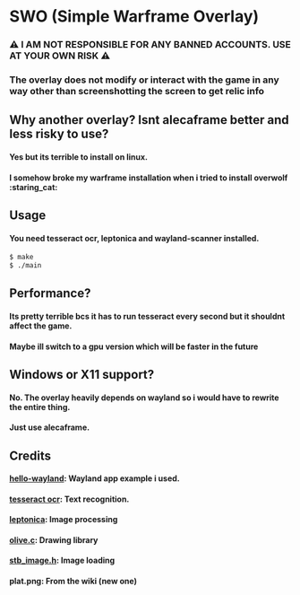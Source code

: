 # SWO (Simple Warframe Overlay)
### ⚠️ I AM NOT RESPONSIBLE FOR ANY BANNED ACCOUNTS. USE AT YOUR OWN RISK ⚠️
### The overlay does not modify or interact with the game in any way other than screenshotting the screen to get relic info

## Why another overlay? Isnt alecaframe better and less risky to use?
#### Yes but its terrible to install on linux.
#### I somehow broke my warframe installation when i tried to install overwolf :staring_cat:

## Usage
#### You need tesseract ocr, leptonica and wayland-scanner installed.
```bash
$ make
$ ./main
```

## Performance?
#### Its pretty terrible bcs it has to run tesseract every second but it shouldnt affect the game.
#### Maybe ill switch to a gpu version which will be faster in the future

## Windows or X11 support?
#### No. The overlay heavily depends on wayland so i would have to rewrite the entire thing.
#### Just use alecaframe.

## Credits
#### [hello-wayland](https://github.com/emersion/hello-wayland): Wayland app example i used.
#### [tesseract ocr](https://github.com/tesseract-ocr/tesseract): Text recognition.
#### [leptonica](http://leptonica.org/): Image processing
#### [olive.c](https://github.com/tsoding/olive.c): Drawing library
#### [stb_image.h](https://github.com/nothings/stb): Image loading
#### plat.png: From the wiki (new one)

